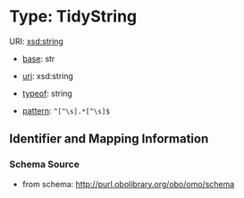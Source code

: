 # Type: TidyString



URI: [xsd:string](http://www.w3.org/2001/XMLSchema#string)

* [base](https://w3id.org/linkml/base): str

* [uri](https://w3id.org/linkml/uri): xsd:string


* [typeof](https://w3id.org/linkml/typeof): string

* [pattern](https://w3id.org/linkml/pattern): `^[^\s].*[^\s]$`






## Identifier and Mapping Information







### Schema Source


* from schema: http://purl.obolibrary.org/obo/omo/schema



